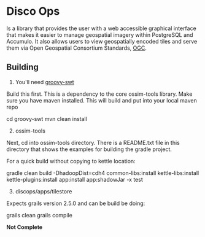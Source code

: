 # Disco Ops

Is a library that provides the user with a web accessible graphical interface
that makes it easier to manage geospatial imagery within PostgreSQL and Accumulo. 
It also allows users to view geospatially encoded tiles and serve them 
via Open Geospatial Consortium Standards, [OGC](http://www.opengeospatial.org/standards).

## Building

1. You'll need [groovy-swt](http://www.opengeospatial.org/standards)

Build this first.  This is a dependency to the core ossim-tools library.  Make sure you have maven installed.  This will build and put into your local maven repo

cd groovy-swt
mvn clean install


2. ossim-tools  

Next, cd into ossim-tools directory.  There is a README.txt file in this directory that shows the examples for building the gradle project.

For a quick build without copying to kettle location:

gradle clean build -DhadoopDist=cdh4 common-libs:install kettle-libs:install kettle-plugins:install app:install app:shadowJar -x test


3. discops/apps/tilestore

Expects grails version 2.5.0 and can be build be doing:

grails clean
grails compile

**Not Complete**

